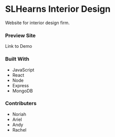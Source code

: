 # SLHearns Interior Design

Website for interior design firm.


### Preview Site

Link to Demo


### Built With

* JavaScript
* React
* Node
* Express
* MongoDB


### Contributers

* Noriah
* Ariel
* Andy
* Rachel
